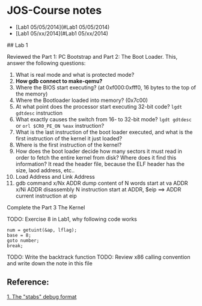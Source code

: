 JOS-Course notes
=========

- [Lab1 05/05/2014](#Lab1 05/05/2014)
- [Lab1 05/xx/2014](#Lab1 05/xx/2014)

<a name="lab1 05/05/2014" />
## Lab 1

Reviewed the Part 1: PC Bootstrap and Part 2: The Boot Loader. This, answer the following questions:

1. What is real mode and what is protected mode?
2. __How gdb connect to make-qemu?__
3. Where the BIOS start executing? (at 0xf000:0xfff0, 16 bytes to the top of the memory) 
4. Where the Bootloader loaded into memory? (0x7c00)
5. At what point does the processor start executing 32-bit code? `lgdt gdtdesc` instruction
6. What exactly causes the switch from 16- to 32-bit mode? `lgdt gdtdesc` or `orl $CR0_PE_ON %eax` instruction?
7. What is the last instruction of the boot loader executed, and what is the first instruction of the kernel it just loaded?
8. Where is the first instruction of the kernel?
9. How does the boot loader decide how many sectors it must read in order to fetch the entire kernel from disk? Where does it find this information? It read the header file, because the ELF header has the size, laod address, etc..
10. Load Address and Link Address
11. gdb command
  x/Nx ADDR dump content of N words start at va ADDR
  x/Ni ADDR disassembly N instruction start at ADDR, $eip ==> ADDR current instruction at eip

<a name="lab1 05/xx/2014" />
Complete the Part 3 The Kernel

TODO: Exercise 8 in Lab1, why following code works

	num = getuint(&ap, lflag);
    base = 8;
    goto number;
    break;

TODO: Write the backtrack function
TODO: Review x86 calling convention and write down the note in this file


Reference:
---
[1. The "stabs" debug format](#http://www.cs.utah.edu/dept/old/texinfo/gdb/stabs.html)
